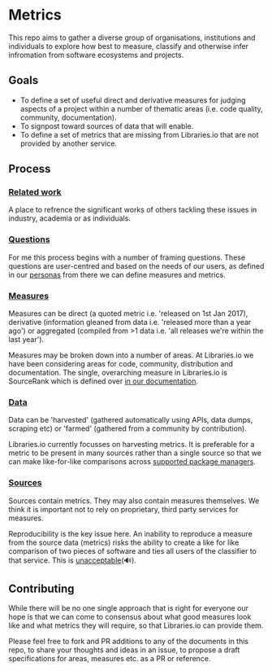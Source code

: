 # Metrics
This repo aims to gather a diverse group of organisations, institutions and individuals to explore how best to measure, classify and otherwise infer infromation from software ecosystems and projects. 

## Goals
* To define a set of useful direct and derivative measures for judging aspects of a project within a number of thematic areas (i.e. code quality, community, documentation).
* To signpost toward sources of data that will enable. 
* To define a set of metrics that are missing from Libraries.io that are not provided by another service.

## Process

### [Related work](https://github.com/librariesio/metrics/blob/master/signpost.md)
A place to refrence the significant works of others tackling these issues in industry, academia or as individuals.

### [Questions](https://github.com/librariesio/metrics/blob/master/questions.md)
For me this process begins with a number of framing questions. These questions are user-centred and based on the needs of our users, as defined in our [personas](https://docs.libraries.io/personas.html) from there we can define measures and metrics. 

### [Measures](https://github.com/librariesio/metrics/blob/master/measures.md)
Measures can be direct (a quoted metric i.e. 'released on 1st Jan 2017), derivative (information gleaned from data i.e. 'released more than a year ago') or aggregated (compiled from >1 data i.e. 'all releases we're within the last year'). 

Measures may be broken down into a number of areas. At Libraries.io we have been considering areas for code, community, distribution and documentation. The single, overarching measure in Libraries.io is SourceRank which is defined over [in our documentation](https://docs.libraries.io/overview#sourcerank). 

### [Data](https://github.com/librariesio/metrics/blob/master/data.md)
Data can be 'harvested' (gathered automatically using APIs, data dumps, scraping etc) or 'farmed' (gathered from a community by contribution).

Libraries.io currently focusses on harvesting metrics. It is preferable for a metric to be present in many sources rather than a single source so that we can make like-for-like comparisons across [supported package managers](http://libraries.io/compatibility). 

### [Sources](https://github.com/librariesio/metrics/blob/master/signpost.md#sources)
Sources contain metrics. They may also contain measures themselves.  We think it is important not to rely on proprietary, third party services for measures. 

Reproducibility is the key issue here. An inability to reproduce a measure from the source data (metrics) risks the ability to create a like for like comparison of two pieces of software and ties all users of the classifier to that service. This is [unacceptable](https://www.youtube.com/watch?v=07So_lJQyqw)(🔊).
 
## Contributing 
While there will be no one single approach that is right for everyone our hope is that we can come to consensus about what good measures look like and what metrics they will require, so that Libraries.io can provide them. 

Please feel free to fork and PR additions to any of the documents in this repo, to share your thoughts and ideas in an issue, to propose a draft specifications for areas, measures etc. as a PR or reference. 